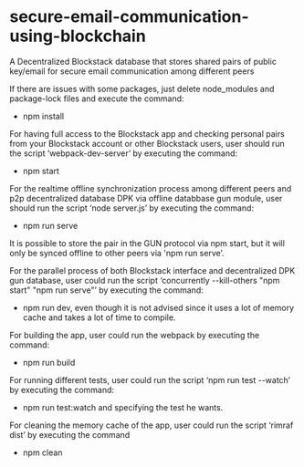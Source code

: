 # secure-email-communication-using-blockchain
A Decentralized Blockstack database that stores shared pairs of public key/email for secure email communication among different peers

If there are issues with some packages, just delete node_modules and package-lock files and execute the command:
- npm install

For having full access to the Blockstack app and checking personal pairs from your Blockstack account or other Blockstack users, user should run the script ‘webpack-dev-server’ by executing the command: 
- npm start 

For the realtime offline synchronization process among different peers and p2p decentralized database DPK via offline databbase gun module, user should run the script ‘node server.js’ by executing the command: 
- npm run serve

It is possible to store the pair in the GUN protocol via npm start, but it will only be synced offline to other peers via 'npm run serve’.

For the parallel process of both Blockstack interface and decentralized DPK gun database, user could run the script ‘concurrently --kill-others \"npm start\" \"npm run serve\"’ by executing the command: 
- npm run dev, even though it is not advised since it uses a lot of memory cache and takes a lot of time to compile.

For building the app, user could run the webpack by executing the command: 
- npm run build

For running different tests, user could run the script ‘npm run test --watch’ by executing the command: 
- npm run test:watch and specifying the test he wants.

For cleaning the memory cache of the app, user could run the script ‘rimraf dist’ by executing the command 
- npm clean
